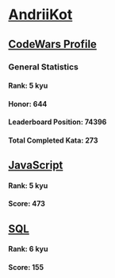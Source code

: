# [AndriiKot](https://www.codewars.com/users/AndriiKot)
## [CodeWars Profile](https://www.codewars.com/users/AndriiKot)
### General Statistics
#### Rank: 5 kyu
#### Honor: 644
#### Leaderboard Position: 74396
#### Total Completed Kata: 273

## [JavaScript](https://github.com/AndriiKot/JavaScript__CodeWars)
#### Rank: 5 kyu
#### Score: 473

## [SQL](https://github.com/AndriiKot/SQL__CodeWars)
#### Rank: 6 kyu
#### Score: 155
